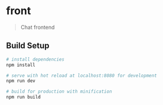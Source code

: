 # front

> Chat frontend

## Build Setup

``` bash
# install dependencies
npm install

# serve with hot reload at localhost:8080 for development
npm run dev

# build for production with minification
npm run build
```